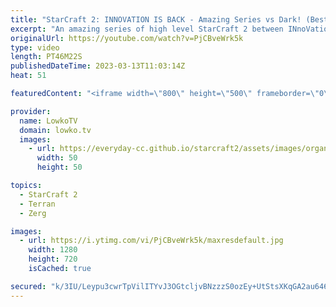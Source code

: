 ```yaml
---
title: "StarCraft 2: INNOVATION IS BACK - Amazing Series vs Dark! (Best-of-3)"
excerpt: "An amazing series of high level StarCraft 2 between INnoVation (Terran) and Dark (Zerg). INnoVation just came back from his military service in South Korea, and somehow is already back in form. As a champion of many tournaments such as the GSL, WESG, SSL, IEM, WCS, MLG, etc, he clearly does not need"
originalUrl: https://youtube.com/watch?v=PjCBveWrk5k
type: video
length: PT46M22S
publishedDateTime: 2023-03-13T11:03:14Z
heat: 51

featuredContent: "<iframe width=\"800\" height=\"500\" frameborder=\"0\" src=\"https://www.youtube.com/embed/PjCBveWrk5k\" allow=\"accelerometer; autoplay; encrypted-media; gyroscope; picture-in-picture\" allowfullscreen></iframe>"

provider:
  name: LowkoTV
  domain: lowko.tv
  images:
    - url: https://everyday-cc.github.io/starcraft2/assets/images/organizations/lowko.tv-50x50.jpg
      width: 50
      height: 50

topics:
  - StarCraft 2
  - Terran
  - Zerg

images:
  - url: https://i.ytimg.com/vi/PjCBveWrk5k/maxresdefault.jpg
    width: 1280
    height: 720
    isCached: true

secured: "k/3IU/Leypu3cwrTpVilITYvJ3OGtcljvBNzzzS0ozEy+UtStsXKqGA2au646sXpIQzmVc6eulvjFXXQ2Gzg/IURQ3yXW2wMLMRRMiQ8LUuuhDyt6tMvzGVyjvpBy01k8wUoUaafvdLYPQLXXKXCt0vSG47rPHhyNqfe/C8U9vAdnAE/oJrmn09+WqXMXU3d8t3s/U9e9KSibEFCCAD4gn6w7KL9wnYKx9nXE9KaLBtn58Ofl64MTkbvq+TTpk2dN5nnWX0Mb1UZXYbov47WrKyt21FAN9+S1VzhPfA0uAHbAfS2wYz4tliOGi/9dSiXktLcEgXp9/OAcQUSc9a4qhgNAqfjCDVCHAbN78ZOINxSXT3t1ClUkpoUr7TojkmXjQ19gEwvClD6Hp932xGI6MO6jOn9dB0RwAMV7N6OHGc=;hb4yWDQZFjGeTKfdlHuYSA=="
---
```


